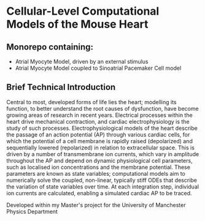 # Cellular-Level Computational Models of the Mouse Heart

## Monorepo containing: 
- Atrial Myocyte Model, driven by an external stimulus
- Atrial Myocyte Model coupled to Sinoatrial Pacemaker Cell model

## Brief Technical Introduction

Central to most, developed forms of life lies the heart; modelling its function, to better understand the root causes of dysfunction, have become growing areas of research in recent years. Electrical processes within the heart drive mechanical contraction, and cardiac electrophysiology is the study of such processes. Electrophysiological models of the heart describe the passage of an action potential (AP) through various cardiac cells, for which the potential of a cell membrane is rapidly raised (depolarized) and sequentially lowered (repolarized) in relation to extracellular space. This is driven by a number of transmembrane ion currents, which vary in amplitude throughout the AP and depend on dynamic physiological cell parameters, such as localised ion concentrations and the membrane potential. These parameters are known as state variables; computational models aim to numerically solve the coupled, non-linear, typically stiff ODEs that describe the variation of state variables over time. At each integration step, individual ion currents are calculated, enabling a simulated cardiac AP to be traced.

Developed within my Master's project for the University of Manchester Physics Department


